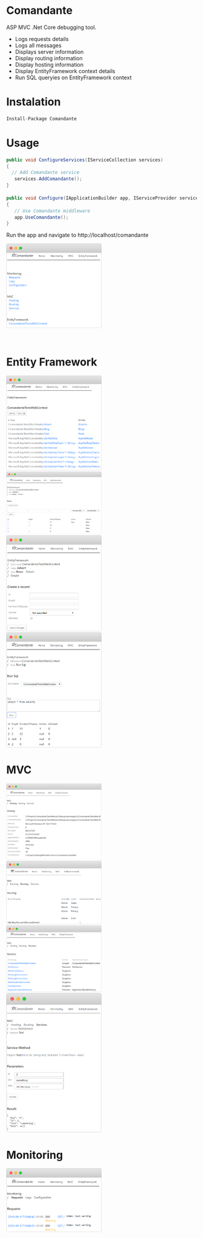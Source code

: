 # Comandante

ASP MVC .Net Core debugging tool.
* Logs requests details
* Logs all messages
* Displays server information
* Display routing information
* Display hosting information
* Display EntityFramework context details
* Run SQL queryies on EntityFramework context


# Instalation
 ```cs
 Install-Package Comandante
```

# Usage
 ```cs
public void ConfigureServices(IServiceCollection services)
{
   // Add Comandante service
    services.AddComandante();
}
        
public void Configure(IApplicationBuilder app, IServiceProvider serviceProvider, IHostingEnvironment env)
{
    // Use Comandante middleware
    app.UseComandante();
}
```
Run the app and navigate to http://localhost/comandante

<img src="comandante_index.png" width="50%">
&nbsp;

&nbsp;


# Entity Framework

<img src="comandante_entity_framework.png" width="50%">

<img src="comandante_entity_rows.png" width="50%">

<img src="comandante_entity_create.png" width="50%">

<img src="comandante_run_sql.png" width="50%">



# MVC

<img src="comandante_hosting.png" width="50%">

<img src="comandante_routing.png" width="50%">

<img src="comandante_services.png" width="50%">

<img src="comandante_service_method.png" width="50%">

# Monitoring

<img src="comandante_requests.png" width="50%">

